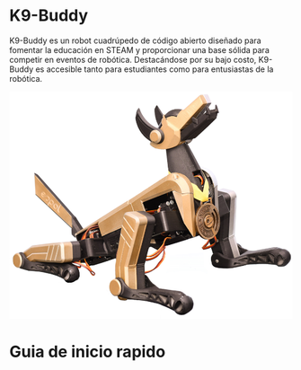 # K9-Buddy
K9-Buddy es un robot cuadrúpedo de código abierto diseñado para fomentar la educación en STEAM y proporcionar una base sólida para competir en eventos de robótica. Destacándose por su bajo costo, K9-Buddy es accesible tanto para estudiantes como para entusiastas de la robótica. 

![](images/1.png)

# Guia de inicio rapido
